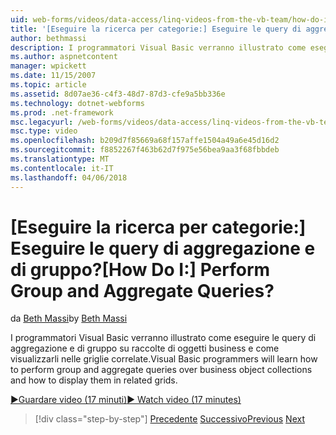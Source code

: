 ```yaml
---
uid: web-forms/videos/data-access/linq-videos-from-the-vb-team/how-do-i-perform-group-and-aggregate-queries
title: '[Eseguire la ricerca per categorie:] Eseguire le query di aggregazione e di gruppo? | Microsoft Docs'
author: bethmassi
description: I programmatori Visual Basic verranno illustrato come eseguire le query di aggregazione e di gruppo su raccolte di oggetti business e come visualizzarli nelle griglie correlate.
ms.author: aspnetcontent
manager: wpickett
ms.date: 11/15/2007
ms.topic: article
ms.assetid: 8d07ae36-c4f3-48d7-87d3-cfe9a5bb336e
ms.technology: dotnet-webforms
ms.prod: .net-framework
msc.legacyurl: /web-forms/videos/data-access/linq-videos-from-the-vb-team/how-do-i-perform-group-and-aggregate-queries
msc.type: video
ms.openlocfilehash: b209d7f85669a68f157affe1504a49a6e45d16d2
ms.sourcegitcommit: f8852267f463b62d7f975e56bea9aa3f68fbbdeb
ms.translationtype: MT
ms.contentlocale: it-IT
ms.lasthandoff: 04/06/2018
---
```

<a name="how-do-i-perform-group-and-aggregate-queries"></a><span data-ttu-id="e91ec-104">[Eseguire la ricerca per categorie:] Eseguire le query di aggregazione e di gruppo?</span><span class="sxs-lookup"><span data-stu-id="e91ec-104">[How Do I:] Perform Group and Aggregate Queries?</span></span>
====================
<span data-ttu-id="e91ec-105">da [Beth Massi](https://github.com/bethmassi)</span><span class="sxs-lookup"><span data-stu-id="e91ec-105">by [Beth Massi](https://github.com/bethmassi)</span></span>

<span data-ttu-id="e91ec-106">I programmatori Visual Basic verranno illustrato come eseguire le query di aggregazione e di gruppo su raccolte di oggetti business e come visualizzarli nelle griglie correlate.</span><span class="sxs-lookup"><span data-stu-id="e91ec-106">Visual Basic programmers will learn how to perform group and aggregate queries over business object collections and how to display them in related grids.</span></span>

[<span data-ttu-id="e91ec-107">&#9654;Guardare video (17 minuti)</span><span class="sxs-lookup"><span data-stu-id="e91ec-107">&#9654; Watch video (17 minutes)</span></span>](https://channel9.msdn.com/Blogs/ASP-NET-Site-Videos/how-do-i-perform-group-and-aggregate-queries)

> [!div class="step-by-step"]
> <span data-ttu-id="e91ec-108">[Precedente](how-do-i-get-started-with-linq.md)
> [Successivo](how-do-i-upgrade-visual-basic-projects-to-enable-linq.md)</span><span class="sxs-lookup"><span data-stu-id="e91ec-108">[Previous](how-do-i-get-started-with-linq.md)
[Next](how-do-i-upgrade-visual-basic-projects-to-enable-linq.md)</span></span>
